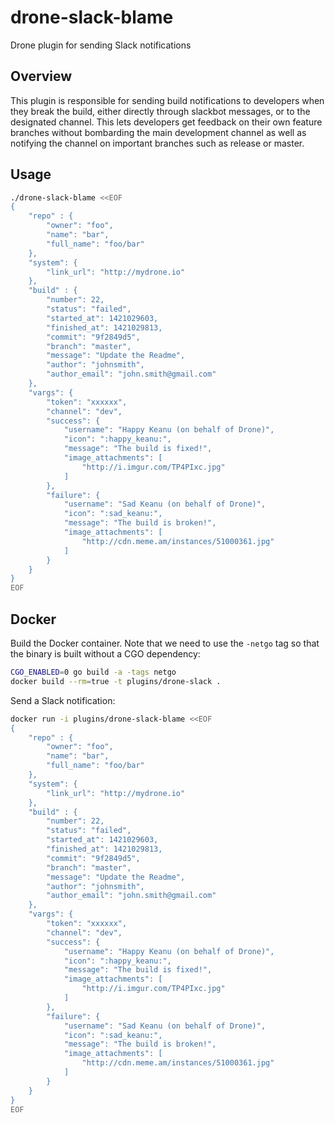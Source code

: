 # drone-slack-blame
Drone plugin for sending Slack notifications

## Overview

This plugin is responsible for sending build notifications to developers when
they break the build, either directly through slackbot messages, or to the
designated channel. This lets developers get feedback on their own feature
branches without bombarding the main development channel as well as notifying
the channel on important branches such as release or master.

## Usage

```sh
./drone-slack-blame <<EOF
{
    "repo" : {
        "owner": "foo",
        "name": "bar",
        "full_name": "foo/bar"
    },
    "system": {
        "link_url": "http://mydrone.io"
    },
    "build" : {
        "number": 22,
        "status": "failed",
        "started_at": 1421029603,
        "finished_at": 1421029813,
        "commit": "9f2849d5",
        "branch": "master",
        "message": "Update the Readme",
        "author": "johnsmith",
        "author_email": "john.smith@gmail.com"
    },
    "vargs": {
        "token": "xxxxxx",
        "channel": "dev",
        "success": {
            "username": "Happy Keanu (on behalf of Drone)",
            "icon": ":happy_keanu:",
            "message": "The build is fixed!",
            "image_attachments": [
                "http://i.imgur.com/TP4PIxc.jpg"
            ]
        },
        "failure": {
            "username": "Sad Keanu (on behalf of Drone)",
            "icon": ":sad_keanu:",
            "message": "The build is broken!",
            "image_attachments": [
                "http://cdn.meme.am/instances/51000361.jpg"
            ]
        }
    }
}
EOF

```

## Docker

Build the Docker container. Note that we need to use the `-netgo` tag so that
the binary is built without a CGO dependency:

```sh
CGO_ENABLED=0 go build -a -tags netgo
docker build --rm=true -t plugins/drone-slack .
```

Send a Slack notification:

```sh
docker run -i plugins/drone-slack-blame <<EOF
{
    "repo" : {
        "owner": "foo",
        "name": "bar",
        "full_name": "foo/bar"
    },
    "system": {
        "link_url": "http://mydrone.io"
    },
    "build" : {
        "number": 22,
        "status": "failed",
        "started_at": 1421029603,
        "finished_at": 1421029813,
        "commit": "9f2849d5",
        "branch": "master",
        "message": "Update the Readme",
        "author": "johnsmith",
        "author_email": "john.smith@gmail.com"
    },
    "vargs": {
        "token": "xxxxxx",
        "channel": "dev",
        "success": {
            "username": "Happy Keanu (on behalf of Drone)",
            "icon": ":happy_keanu:",
            "message": "The build is fixed!",
            "image_attachments": [
                "http://i.imgur.com/TP4PIxc.jpg"
            ]
        },
        "failure": {
            "username": "Sad Keanu (on behalf of Drone)",
            "icon": ":sad_keanu:",
            "message": "The build is broken!",
            "image_attachments": [
                "http://cdn.meme.am/instances/51000361.jpg"
            ]
        }
    }
}
EOF
```
